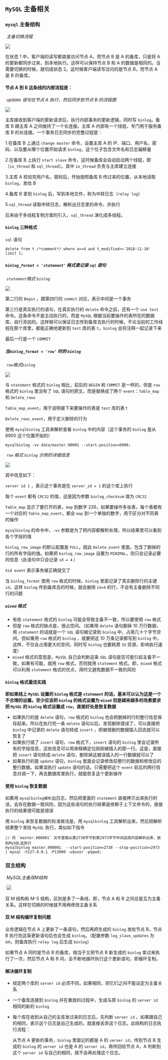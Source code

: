 ## `MySQL` 主备相关

### `mysql` 主备结构

​	*主备切换流程*

![](./Images/MySQL主备切换流程.png)

在状态 1 中，客户端的读写都直接访问节点 A，而节点 B 是 A 的备库，只是将 A 的更新都同步过来，到本地执行。这样可以保持节点 B 和 A 的数据是相同的。当需要切换的时候，就切成状态 2。这时候客户端读写访问的是节点 B，而节点 A 是 B 的备库。

#### 节点 A 到 B 这条线的内部流程是：

​			*update 语句在节点 A 执行，然后同步到节点 B 的流程图*

![](./Images/MySQL备份流程.png)

主库接收到客户端的更新请求后，执行内部事务的更新逻辑，同时写 `binlog`。备库 B 跟主库 A 之间维持了一个长连接。主库 A 内部有一个线程，专门用于服务备库 B 的长连接。一个事务日志同步的完整过程是：

1.在备库 B 上通过 `change master` 命令，设置主库 A 的 IP、端口、用户名、密码、以及要从哪个位置开始请求 `binlog`，这个位子包含文件名和日志偏移量

2.在备库 B 上执行 `start slave` 命令，这时候备库会自动启动两个线程，即（`io_thread` 和 `sql_thread`）。其中 `io_thread` 负责与主库建立连接

3.主库 A 校验完用户名，密码后，开始按照备库 B 传过来的位置，从本地读取 `binlog`，发给 B

4.备库 B 拿到 `binlog` 后，写到本地文件，称为中转日志（`relay log`）

5.`sql_thread` 读取中转日志，解析出日志里的命令，并执行

后来由于多线程复制方案的引入，`sql_thread` 演化成多线程。

#### `binlog` 三种格式

`sql` 语句

```mysql
delete from t /*comment*/ where a>=4 and t_modified<='2018-11-10' limit 1;
```

##### `binlog_format = 'statement'` 格式是记录 `sql` 语句

​	*`statement`格式 `binlog`*

![](./Images/binlog的statement格式.png)

第二行的 `Begin` ，跟第四行的 `commit` 对应，表示中间是一个事务

第三行是真实执行的语句，在真实执行的 `delete` 命令之前，还有一个 `use test` 命令。这条命令不是主动执行的，而是 `MySQL` 根据当前要操作的表所在的数据库，自行添加的。这样做可以保证日志传到备库去执行的时候，不论当前的工作线程在那个库里，都能正确地更新到 `test` 库的表 `t`，`binlog` 会将注释一起记录下来

最后一行是一个 `COMMIT` 

##### 当`binlog_format = 'row'` 时的 `binlog`

​	*`row`格式`binlog`*

![](./Images/binlog的row格式.png)

与 `statement` 格式的 `binlog` 相比，前后的 `BEGIN` 和 `COMMIT` 是一样的，但是 `row` 格式的 `binlog` 里没有了 `SQL` 语句的原文，而是替换成了两个 `event`：`Table_map` 和 `Delete_rows`

`Table_map_event`，用于说明接下来要操作的表是 `test` 库的表 t

`Delete_rows_event`，用于定义删除的行为

使用 `mysqlbinlog` 工具来解析查看 `binlog` 中的内容（这个事务的 `binlog` 是从 8900 这个位置开始的）

```mysql
mysqlbinlog -vv data/master.00001 --start-position=8900;
```

​		*`row` 格式 `binlog` 示例的详细信息*

![](./Images/row格式binlog详细信息.png)

其中信息如下：

`server id 1` ，表示这个事务是在 `server_id = 1` 的这个库上执行

每个 `event` 都有 `CRC32` 的值，这是因为参数 `binlog_checksum` 值为 `CRC32`

`Table_map` 显示了要打开的表，`map` 到数字 226，如果要操作多张表，每个表都有一个对应的 `Table_map_event`，都会 `map` 到一个单独的数字，用于区分对不同表的操作

`mysqlbinlog` 的命令中，`-vv` 参数是为了把内容都解析处理，所以结果里可以看到各个字段的值

`binlog_row_image` 的默认配置是 `FULL`，因此 `Delete_event` 里面，包含了删掉的行的所有字段的值。如果把 `binlog_row_image` 设置为 `MINIMAL`，则只会记录必要的信息（此语句中只会记录 `id = 4` ）

`Xid event` 表示事务被正确提交了

当 `binlog_format` 使用 `row` 格式的时候，`binlog` 里面记录了真实删除行的主键 `id`，这样 `binlog` 传到备库去的时候，就会删除 `id=4` 的行，不会有主备删除不同行的问题

##### `mixed` 格式

* 有些 `statement` 格式的 `binlog` 可能会导致主备不一致，所以要使用 `row` 格式
* 但是 `row` 格式的缺点是，很占空间。（如果用 `delete` 语句删掉 10 万行数据，用 `statement` 的话就是一个 `SQL` 语句被记录到 `binlog` 中，占用几十个字节空间。但如果用 `row` 格式的 `binlog` ，就要把这 10 万条记录都写到 `binlog` 中。这样，不仅会占用更大的空间，同时写 `binlog` 也要耗费 `IO` 资源，影响执行速度）
* `mixed` 格式的意思是，`MySQL` 自己会判断这条 `SQL` 语句是否可能引起主备不一致，如果有可能，就用 `row` 格式，否则就用 `statement` 格式。即，`mixed` 格式可以利用 `statement` 格式的优点，用时又避免数据不一致的风险

#### `binlog` 格式最佳实践

**即如果线上 `MySQL` 设置的 `binlog` 格式是 `statement` 的话，基本可以认为这是一个不合理的设置。至少应该把 `binlog` 的格式设置为 `mixed` 但是越来越多的场景要求把 `MySQL` 的 `binlog` 格式设置成 `row`，直接好处是恢复数据**

* 如果执行的是 `delete` 语句，`row` 格式的 `binlog` 也会把删掉的行的整行信息保存起来。所以在执行完一条 `delete` 语句以后，发现删除错误了，可以直接把 `binlog` 中记录的 `delete` 语句转成 `insert` ，把被错删的数据插入回去就可以恢复了
* 如果执行错了 `insert` 语句，`row` 格式下，`insert` 语句的 `binlog` 里会记录所有的字段信息，这些信息可以用来精确定位刚刚被插入的那一行。这是，直接把 `insert` 语句转成 `delete` 语句，删除掉这被误插入的一行数据就可以了
* 如果执行的是 `update` 语句，`binlog` 里面会记录修改前整行的数据和修改后的整行数据。如果误执行 `update` 语句的话，只需要把这个 `event` 前后的两行信息对调一下，再去数据库里执行，就能恢复这个更新操作

#### 使用 `binlog` 恢复数据

如果用 `mysqlbinlog解析`出日志，然后把里面的 `statement` 直接拷贝出来执行的话，会存在数据一致风险，因为这些语句的执行结果是依赖于上下文命令的，直接执行的结果很可能是错误

用 `binlog` 来恢复数据的标准做法是，用 `mysqlbinlog` 工具解析出来，然后把解析结果整个发给 `MySQL` 执行，类似如下指令

```mysql
// 将 `master.000001` 文件里面从第2738字节到第2973字节中间这段内容解析出来，放到MySQL去执行
mysqlbinlog master.000001  --start-position=2738 --stop-position=2973 | mysql -h127.0.0.1 -P13000 -u$user -p$pwd;
```

### 双主结构

​	*MySQL主备双M结构*

​	![](./Images/MySQL主备双M结构.png)

双 M 结构和 M-S 结构，区别是多了一条线，即，节点 A 和 B 之间总是互为主备关系。这样在切换的时候就不用再修改主备关系

#### 双 M 结构循环复制问题

业务逻辑在节点 A 上更新了一条语句，然后再把生成的 `binlog` 发给节点 B，节点 B 执行完这条更新语句后也会生成 `binlog`。（配置参数 `log_slave_updates` 为 on，则备库执行 `reley log` 后生成 `binlog`）

如果节点 A 同时是节点 B 的备库，相当于又把节点 B 新生成的 `binlog` 拿过来执行了一次，然后节点 A 和 B 间，会不断地循环执行这个更新语句，即循环复制。

#### 解决循环复制

* 规定两个库的 `server id` 必须不同，如果相同，则它们之间不能设定为主备关系

* 一个备库连接到 `binlog` 并在重放的过程中，生成与原 `binlog` 的 `server id` 相同的新的  `binlog`

* 每个库在收到从自己的主库发过来的日志后，先判断 `server id` ，如果跟自己的相同，表示这个日志是自己生成的，就直接丢弃这个日志。此结构的日志执行流程：

  从节点 A 更新的事务，`binlog` 里面记的都是 A 的 `server id`，传到节点 B  生成的 `binlog` 的 `server id` 也是 A 的 `server id`，再传回给节点 A，A 判断到这个 `server id` 与自己的相同，就不会再处理这个日志。